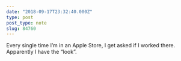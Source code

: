 ```yaml
---
date: "2018-09-17T23:32:40.000Z"
type: post 
post_type: note
slug: 84760
---
```

Every single time I’m in an Apple Store, I get asked if I worked there. Apparently I have the “look”. 

